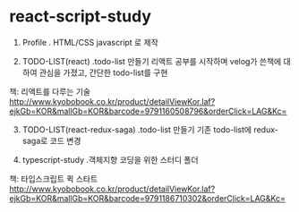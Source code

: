 # react-script-study

1. Profile 
. HTML/CSS javascript 로 제작

2. TODO-LIST(react)
.todo-list 만들기
리액트 공부를 시작하며 velog가 쓴책에 대하여 관심을 가졌고, 간단한  todo-list를 구현

  책: 리액트를 다루는 기술 
  http://www.kyobobook.co.kr/product/detailViewKor.laf?ejkGb=KOR&mallGb=KOR&barcode=9791160508796&orderClick=LAG&Kc=

3. TODO-LIST(react-redux-saga)
.todo-list 만들기
기존 todo-list에 redux-saga로 코드 변경

4. typescript-study
.객체지향 코딩을 위한 스터디 폴더
 
  책: 타입스크립트 퀵 스타트
  http://www.kyobobook.co.kr/product/detailViewKor.laf?ejkGb=KOR&mallGb=KOR&barcode=9791186710302&orderClick=LAG&Kc=
